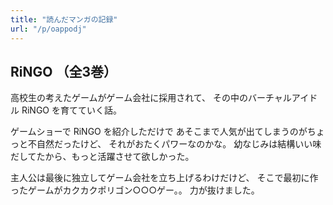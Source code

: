 ```yaml
---
title: "読んだマンガの記録"
url: "/p/oappodj"
---
```


RiNGO （全3巻）
----
<!-- 2007-09-16 -->
高校生の考えたゲームがゲーム会社に採用されて、
その中のバーチャルアイドル RiNGO を育てていく話。

ゲームショーで RiNGO を紹介しただけで
あそこまで人気が出てしまうのがちょっと不自然だったけど、
それがおたくパワーなのかな。
幼なじみは結構いい味だしてたから、もっと活躍させて欲しかった。

主人公は最後に独立してゲーム会社を立ち上げるわけだけど、
そこで最初に作ったゲームがカクカクポリゴン○○○ゲー。。
力が抜けました。


